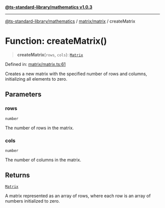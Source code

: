 [**@ts-standard-library/mathematics v1.0.3**](../../../README.md)

***

[@ts-standard-library/mathematics](../../../README.md) / [matrix/matrix](../README.md) / createMatrix

# Function: createMatrix()

> **createMatrix**(`rows`, `cols`): [`Matrix`](../type-aliases/Matrix.md)

Defined in: [matrix/matrix.ts:61](https://github.com/gabaudette/ts-stdlib/blob/be448e6a9d9c20c6c2f27f6550ce4e65fc8c9b89/packages/mathematics/src/matrix/matrix.ts#L61)

Creates a new matrix with the specified number of rows and columns,
initializing all elements to zero.

## Parameters

### rows

`number`

The number of rows in the matrix.

### cols

`number`

The number of columns in the matrix.

## Returns

[`Matrix`](../type-aliases/Matrix.md)

A matrix represented as an array of rows, where each row is an array of numbers initialized to zero.
